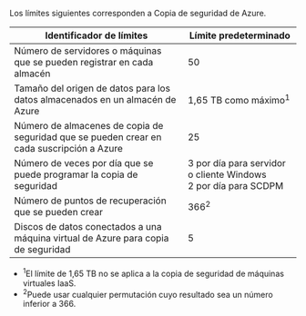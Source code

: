 
Los límites siguientes corresponden a Copia de seguridad de Azure.

| Identificador de límites | Límite predeterminado |
|---|---|
|Número de servidores o máquinas que se pueden registrar en cada almacén|50|
|Tamaño del origen de datos para los datos almacenados en un almacén de Azure|1,65 TB como máximo<sup>1</sup>|
|Número de almacenes de copia de seguridad que se pueden crear en cada suscripción a Azure|25|
|Número de veces por día que se puede programar la copia de seguridad|3 por día para servidor o cliente Windows <br/> 2 por día para SCDPM|
|Número de puntos de recuperación que se pueden crear|366<sup>2</sup>|
|Discos de datos conectados a una máquina virtual de Azure para copia de seguridad|5|

- <sup>1</sup>El límite de 1,65 TB no se aplica a la copia de seguridad de máquinas virtuales IaaS.
- <sup>2</sup>Puede usar cualquier permutación cuyo resultado sea un número inferior a 366.

<!---HONumber=July15_HO5-->